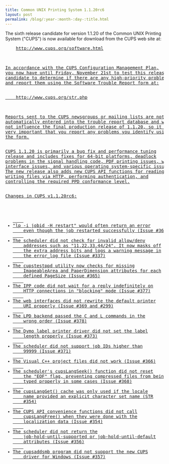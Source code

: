 ```yaml
---
title: Common UNIX Printing System 1.1.20rc6
layout: post
permalink: /blog/:year-:month-:day-:title.html
---
```


<P>The sixth release candidate for version 1.1.20 of the CommonUNIX Printing System ("CUPS") is now available for download fromthe CUPS web site at:<PRE>    <A HREF="http://www.cups.org/software.html">http://www.cups.org/software.html<P>In accordance with the CUPS Configuration Management Plan,you now have until Friday, November 21st to test this releasecandidate to determine if there are any high-priority problemsand report them using the Software Trouble Report form at:<PRE>    <A HREF="http://www.cups.org/str.php">http://www.cups.org/str.php<P>Reports sent to the CUPS newsgroups or mailing lists are notautomatically entered into the trouble report database and willnot influence the final production release of 1.1.20, so it isvery important that you report any problems you identify usingthe form.<P>CUPS 1.1.20 is primarily a bug fix and performance tuningrelease and includes fixes for 64-bit platforms, deadlockproblems in the signal handling code, PDF printing issues, webinterface issues, and various operating system-specific issues.The new release also adds new CUPS API functions for reading andwriting files via HTTP, performing authentication, andcontrolling the required PPD conformance level.<P>Changes in CUPS v1.1.20rc6:<UL>	<LI>"lp -i jobid -H restart" would often return an error	even though the job restarted successfully (Issue #362)	<LI>The scheduler did not check for invalid allow/deny	addresses such as "11.22.33.44/24". It now masks off	the extra address bits and logs a warning message in	the error_log file (Issue #337)	<LI>The cupstestppd utility now checks for missing	ImageableArea and PaperDimension attributes for each	defined PageSize (Issue #365)	<LI>The IPP code did not wait for a reply indefinitely on	HTTP connections in "blocking" mode (Issue #377)	<LI>The web interfaces did not rewrite the default printer	URI properly (Issue #369 and #299)	<LI>The LPD backend passed the C and L commands in the	wrong order (Issue #378)	<LI>The Dymo label printer driver did not set the label	length properly (Issue #373)	<LI>The scheduler did not support job IDs higher than	99999 (Issue #371)	<LI>The Visual C++ project files did not work (Issue #366)	<LI>The scheduler's cupsLangSeek() function did not reset	the "EOF" flag, preventing compressed files from being	typed properly in some cases (Issue #368)	<LI>The cupsLangGet() cache was only used if the locale	name provided an explicit character set name (STR	#354)	<LI>The CUPS API convenience functions did not call	cupsLangFree() when they were done with the	localization data (Issue #354)	<LI>The scheduler did not return the	job-hold-until-supported or job-hold-until-default	attributes (Issue #356)	<LI>The cupsaddsmb program did not support the new CUPS	driver for Windows (Issue #357)
